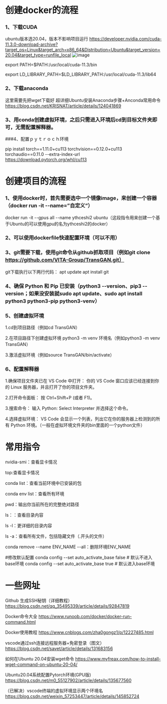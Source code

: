 # 创建docker的流程
### 1、下载CUDA
ubuntu版本选20.04，版本不影响项目运行
https://developer.nvidia.com/cuda-11.3.0-download-archive?target_os=Linux&target_arch=x86_64&Distribution=Ubuntu&target_version=20.04&target_type=runfile_local
![image](https://github.com/user-attachments/assets/b3123201-44dd-404a-823d-c99fa3621596)

export PATH=$PATH:/usr/local/cuda-11.3/bin

export LD_LIBRARY_PATH=$LD_LIBRARY_PATH:/usr/local/cuda-11.3/lib64

### 2、下载anaconda
这里需要先把wget下载好
超详细Ubuntu安装Anaconda步骤+Anconda常用命令    https://blog.csdn.net/KRISNAT/article/details/124041869

### 3、用conda创建虚拟环境，之后只需进入环境后cd到目标文件夹即可，无需配置解释器。

###4、配置ｐｙｔｒｏｃｈ环境

pip install torch==1.11.0+cu113 torchvision==0.12.0+cu113 torchaudio==0.11.0 --extra-index-url https://download.pytorch.org/whl/cu113


# 创建项目的流程
### 1、使用docker时，首先需要选中一个镜像image，来创建一个容器（docker run -it --name=”自定义”）
docker run -it --gpus all --name ythceshi2 ubuntu（这段指令用来创建一个基于Ubuntu的可以使用gpu的名为ythceshi2的docker）

### 2、可以使用dockerfile快速配置环境（可以不用）

### 3、git需要下载，使用git命令从github抓取项目（例如git clone https://github.com/VITA-Group/TransGAN.git）
git下载执行以下两行代码：
apt update
apt install git

### 4、确保 Python 和 Pip 已安装（python3 --version、pip3 --version；如果没安装就sudo apt update、sudo apt install python3 python3-pip python3-venv）

### 5、创建虚拟环境
1.cd到项目路径（例如cd TransGAN）

2.在项目路径下创建虚拟环境 python3 -m venv 环境名（例如python3 -m venv TransGAN）

3.激活虚拟环境（例如source TransGAN/bin/activate）

### 6、配置解释器
1.确保项目文件夹已在 VS Code 中打开： 你的 VS Code 窗口应该已经连接到你的 Linux 服务器，并且打开了你的项目文件夹。

2.打开命令面板： 按 Ctrl+Shift+P (或者 F1)。

3.搜索命令： 输入 Python: Select Interpreter 并选择这个命令。

4.选择虚拟环境： VS Code 会显示一个列表，列出它在你的服务器上检测到的所有 Python 环境。（一般在虚拟环境文件夹的bin里面的一个python文件）





# 常用指令
nvidia-smi：查看显卡情况

top:查看显卡情况

conda list：查看当前环境中已安装的包

conda env list：查看所有环境

pwd：输出你当前所在的完整绝对路径

ls：：查看目录内容

ls -l：更详细的目录内容

ls -a：查看所有文件，包括隐藏文件（.开头的文件）

conda remove --name ENV_NAME --all：删除环境ENV_NAME

#修改默认配置
conda config --set auto_activate_base false	# 默认不进入base环境
conda config --set auto_activate_base true	# 默认进入base环境


# 一些网址
Github 生成SSH秘钥（详细教程）  https://blog.csdn.net/qq_35495339/article/details/92847819

Docker命令大全        https://www.runoob.com/docker/docker-run-command.html

Docker使用教程        https://www.cnblogs.com/zha0gongz1/p/12227485.html

vscode通过ssh连接远程服务器+免密登录（图文）  https://blog.csdn.net/savet/article/details/131683156

如何在Ubuntu 20.04安装wget命令      https://www.myfreax.com/how-to-install-wget-command-on-ubuntu-20-04/

Ubuntu20.04系统配置Pytorch环境(GPU版)      https://blog.csdn.net/m0_55127902/article/details/135677560

（已解决）vscode终端的虚拟环境显示两个环境名    https://blog.csdn.net/weixin_57253447/article/details/145852724




